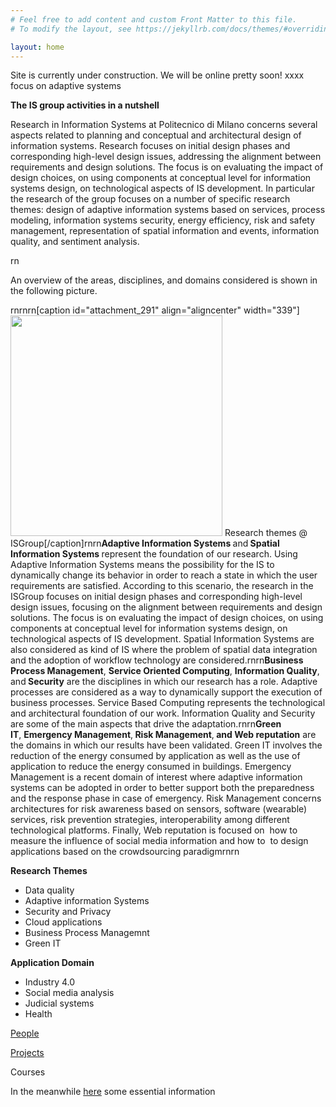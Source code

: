 ```yaml
---
# Feel free to add content and custom Front Matter to this file.
# To modify the layout, see https://jekyllrb.com/docs/themes/#overriding-theme-defaults

layout: home
---
```

 Site is currently under construction. We will be online pretty soon!
 xxxx focus on adaptive systems

**The IS group activities in a nutshell**

Research in Information Systems at Politecnico di Milano concerns several aspects related to planning and conceptual and architectural design of information systems. Research focuses on initial design phases and corresponding high-level design issues, addressing the alignment between requirements and design solutions. The focus is on evaluating the impact of design choices, on using components at conceptual level for information systems design, on technological aspects of IS development. In particular the research of the group focuses on a number of specific research themes: design of adaptive information systems based on services, process modeling, information systems security, energy efficiency, risk and safety management, representation of spatial information and events, information quality, and sentiment analysis.</p>rn<p style="text-align: left;">An overview of the areas, disciplines, and domains considered is shown in the following picture.</p>rnrnrn[caption id="attachment_291" align="aligncenter" width="339"]<img class=" wp-image-291" title="Research themes @ ISGroup" src="http://isgroup.dei.polimi.it/wp-content/uploads/stackricerca-982x1024.png" alt="" width="339" height="353" /> Research themes @ ISGroup[/caption]rnrn<strong>Adaptive Information Systems </strong>and<strong> <strong>Spatial Information Systems </strong></strong>represent the foundation of our research. Using Adaptive Information Systems means the possibility for the IS to dynamically change its behavior in order to reach a state in which the user requirements are satisfied. According to this scenario, the research in the ISGroup focuses on initial design phases and corresponding high-level design issues, focusing on the alignment between requirements and design solutions. The focus is on evaluating the impact of design choices, on using components at conceptual level for information systems design, on technological aspects of IS development. Spatial Information Systems are also considered as kind of IS where the problem of spatial data integration and the adoption of workflow technology are considered.rnrn<strong>Business Process Management</strong>, <strong>Service Oriented Computing</strong>, <strong>Information Quality</strong>, and<strong> Security</strong> are the disciplines in which our research has a role. Adaptive processes are considered as a way to dynamically support the execution of business processes. Service Based Computing represents the technological and architectural foundation of our work. Information Quality and Security are some of the main aspects that drive the adaptation.rnrn<strong>Green IT</strong>, <strong>Emergency Management</strong>,<strong> Risk Management</strong>,<strong> and Web reputation</strong> are the domains in which our results have been validated. Green IT involves the reduction of the energy consumed by application as well as the use of application to reduce the energy consumed in buildings. Emergency Management is a recent domain of interest where adaptive information systems can be adopted in order to better support both the preparedness and the response phase in case of emergency. Risk Management concerns architectures for risk awareness based on sensors, software (wearable) services, risk prevention strategies, interoperability among different technological platforms. Finally, Web reputation is focused on  how to measure the influence of social media information and how to  to design applications based on the crowdsourcing paradigmrnrn&nbsp;
 
 **Research Themes**
 
 - Data quality
 - Adaptive information Systems
 - Security and Privacy
 - Cloud applications
 - Business Process Managemnt
 - Green IT

 **Application Domain**

 - Industry 4.0
 - Social media analysis
 - Judicial systems
 - Health 
 
 [People](https://www.deib.polimi.it/ita/linee-di-ricerca/lista-personale/85)
 
 [Projects](https://www.deib.polimi.it/ita/linee-di-ricerca/progetti/85)
 
 Courses
 
 

 In the meanwhile [here](https://www.deib.polimi.it/eng/research-lines/details/85) some essential information

 
